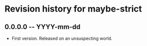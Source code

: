 # Revision history for maybe-strict

## 0.0.0.0 -- YYYY-mm-dd

* First version. Released on an unsuspecting world.
